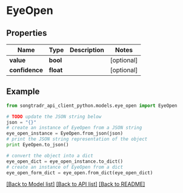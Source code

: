 # EyeOpen


## Properties
Name | Type | Description | Notes
------------ | ------------- | ------------- | -------------
**value** | **bool** |  | [optional] 
**confidence** | **float** |  | [optional] 

## Example

```python
from songtradr_api_client_python.models.eye_open import EyeOpen

# TODO update the JSON string below
json = "{}"
# create an instance of EyeOpen from a JSON string
eye_open_instance = EyeOpen.from_json(json)
# print the JSON string representation of the object
print EyeOpen.to_json()

# convert the object into a dict
eye_open_dict = eye_open_instance.to_dict()
# create an instance of EyeOpen from a dict
eye_open_form_dict = eye_open.from_dict(eye_open_dict)
```
[[Back to Model list]](../README.md#documentation-for-models) [[Back to API list]](../README.md#documentation-for-api-endpoints) [[Back to README]](../README.md)



